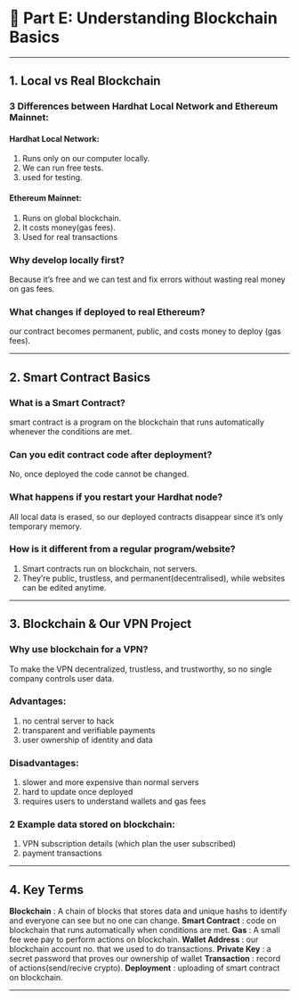 # 🧩 Part E: Understanding Blockchain Basics

---

## 1. Local vs Real Blockchain

### 3 Differences between Hardhat Local Network and Ethereum Mainnet:

#### Hardhat Local Network:
1. Runs only on our computer locally.
2. We can run free tests.
3. used for testing.

#### Ethereum Mainnet:
1. Runs on global blockchain.
2. It costs money(gas fees).
3. Used for real transactions


### Why develop locally first?
Because it’s free and we can test and fix errors without wasting real money on gas fees.

### What changes if deployed to real Ethereum?
our contract becomes permanent, public, and costs money to deploy (gas fees).

---

## 2. Smart Contract Basics

### What is a Smart Contract?
smart contract is a program on the blockchain that runs automatically whenever the conditions are met.

### Can you edit contract code after deployment?
No, once deployed the code cannot be changed. 

### What happens if you restart your Hardhat node?
All local data is erased, so our deployed contracts disappear since it’s only temporary memory.

### How is it different from a regular program/website?
1. Smart contracts run on blockchain, not servers.  
2. They’re public, trustless, and permanent(decentralised), while websites can be edited anytime.

---

## 3. Blockchain & Our VPN Project

### Why use blockchain for a VPN?
To make the VPN decentralized, trustless, and trustworthy, so no single company controls user data.

### Advantages:
1. no central server to hack 
2. transparent and verifiable payments  
3. user ownership of identity and data

### Disadvantages:
1. slower and more expensive than normal servers  
2. hard to update once deployed  
3. requires users to understand wallets and gas fees 

### 2 Example data stored on blockchain:
1. VPN subscription details (which plan the user subscribed)
2. payment transactions 

---

## 4. Key Terms


**Blockchain** : A chain of blocks that stores data and unique hashs to identify and everyone can see but no one can change.
**Smart Contract** : code on blockchain that runs automatically when conditions are met.
**Gas** : A small fee wee pay to perform actions on blockchain.
**Wallet Address** : our blockchain account no. that we used to do transactions.
**Private Key** : a secret password that proves our ownership of wallet
**Transaction** : record of actions(send/recive crypto).
**Deployment** : uploading of smart contract on blockchain.

---